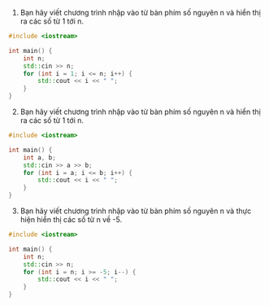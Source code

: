1. Bạn hãy viết chương trình nhập vào từ bàn phím số nguyên n và hiển thị ra các số từ 1 tới n.
```cpp
#include <iostream>

int main() {
	int n;
	std::cin >> n;
	for (int i = 1; i <= n; i++) {
		std::cout << i << " ";
	}
}
```

2. Bạn hãy viết chương trình nhập vào từ bàn phím số nguyên n và hiển thị ra các số từ 1 tới n.
```cpp
#include <iostream>

int main() {
	int a, b;
	std::cin >> a >> b;
	for (int i = a; i <= b; i++) {
		std::cout << i << " ";
	}
}
```

3. Bạn hãy viết chương trình nhập vào từ bàn phím số nguyên n và thực hiện hiển thị các số từ n về -5.
```cpp
#include <iostream>

int main() {
	int n;
	std::cin >> n;
	for (int i = n; i >= -5; i--) {
		std::cout << i << " ";
	}
}
```
